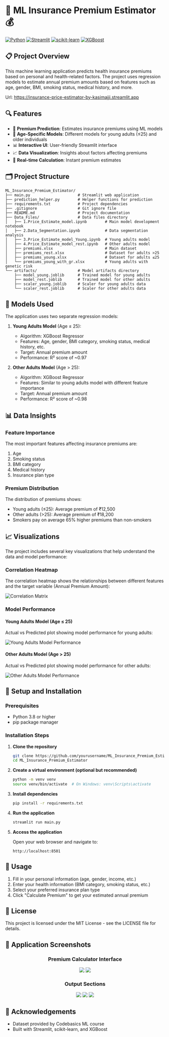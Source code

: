 # 🏥 ML Insurance Premium Estimator 💰

[![Python](https://img.shields.io/badge/Python-3.8+-blue.svg)](https://www.python.org/downloads/)
[![Streamlit](https://img.shields.io/badge/Streamlit-1.22.0-FF4B4B.svg)](https://streamlit.io/)
[![scikit-learn](https://img.shields.io/badge/scikit--learn-1.3.0-F7931E.svg)](https://scikit-learn.org/)
[![XGBoost](https://img.shields.io/badge/XGBoost-2.0.3-006ACC.svg)](https://xgboost.readthedocs.io/)

## 📋 Project Overview

This machine learning application predicts health insurance premiums based on personal and health-related factors. The project uses regression models to estimate annual premium amounts based on features such as age, gender, BMI, smoking status, medical history, and more.

Url: https://insurance-price-estimator-by-kasimajji.streamlit.app

## 🔍 Features

- 🧮 **Premium Prediction**: Estimates insurance premiums using ML models
- 🎯 **Age-Specific Models**: Different models for young adults (≤25) and older individuals
- 📊 **Interactive UI**: User-friendly Streamlit interface
- 📈 **Data Visualization**: Insights about factors affecting premiums
- 🔄 **Real-time Calculation**: Instant premium estimates

## 🗂️ Project Structure

```
ML_Insurance_Premium_Estimator/
├── main.py                     # Streamlit web application
├── prediction_helper.py        # Helper functions for prediction
├── requirements.txt            # Project dependencies
├── .gitignore                  # Git ignore file
├── README.md                   # Project documentation
├── Data_Files/                 # Data files directory
│   ├── 1.Price_Estimate_model.ipynb        # Main model development notebook
│   ├── 2.Data_Segmentation.ipynb           # Data segmentation analysis
│   ├── 3.Price_Estimate_model_Young.ipynb  # Young adults model
│   ├── 4.Price_Estimate_model_rest.ipynb   # Other adults model
│   ├── premiums.xlsx                       # Main dataset
│   ├── premiums_rest.xlsx                  # Dataset for adults >25
│   ├── premiums_young.xlsx                 # Dataset for adults ≤25
│   └── premiums_young_with_gr.xlsx         # Young adults with genetic risk
└── artifacts/                  # Model artifacts directory
    ├── model_young.joblib      # Trained model for young adults
    ├── model_rest.joblib       # Trained model for other adults
    ├── scaler_young.joblib     # Scaler for young adults data
    └── scaler_rest.joblib      # Scaler for other adults data
```

## 🧠 Models Used

The application uses two separate regression models:

1. **Young Adults Model** (Age ≤ 25):

   - Algorithm: XGBoost Regressor
   - Features: Age, gender, BMI category, smoking status, medical history, etc.
   - Target: Annual premium amount
   - Performance: R² score of ~0.97
2. **Other Adults Model** (Age > 25):

   - Algorithm: XGBoost Regressor
   - Features: Similar to young adults model with different feature importance
   - Target: Annual premium amount
   - Performance: R² score of ~0.98

## 📊 Data Insights

### Feature Importance

The most important features affecting insurance premiums are:

1. Age
2. Smoking status
3. BMI category
4. Medical history
5. Insurance plan type

### Premium Distribution

The distribution of premiums shows:

- Young adults (≤25): Average premium of ₹12,500
- Other adults (>25): Average premium of ₹18,200
- Smokers pay on average 65% higher premiums than non-smokers

## 📈 Visualizations

The project includes several key visualizations that help understand the data and model performance:

### Correlation Heatmap

The correlation heatmap shows the relationships between different features and the target variable (Annual Premium Amount):

![Correlation Matrix](correlation_matrix.png)

### Model Performance

#### Young Adults Model (Age ≤ 25)

Actual vs Predicted plot showing model performance for young adults:

![Young Adults Model Performance](True_vs_predict_young.png)

#### Other Adults Model (Age > 25)

Actual vs Predicted plot showing model performance for other adults:

![Other Adults Model Performance](truevspredicted%20for%20Rest%20of%20age%20group.png)

## 🚀 Setup and Installation

### Prerequisites

- Python 3.8 or higher
- pip package manager

### Installation Steps

1. **Clone the repository**

   ```bash
   git clone https://github.com/yourusername/ML_Insurance_Premium_Estimator.git
   cd ML_Insurance_Premium_Estimator
   ```
2. **Create a virtual environment (optional but recommended)**

   ```bash
   python -m venv venv
   source venv/bin/activate  # On Windows: venv\Scripts\activate
   ```
3. **Install dependencies**

   ```bash
   pip install -r requirements.txt
   ```
4. **Run the application**

   ```bash
   streamlit run main.py
   ```
5. **Access the application**

   Open your web browser and navigate to:

   ```
   http://localhost:8501
   ```

## 🔧 Usage

1. Fill in your personal information (age, gender, income, etc.)
2. Enter your health information (BMI category, smoking status, etc.)
3. Select your preferred insurance plan type
4. Click "Calculate Premium" to get your estimated annual premium

## 📝 License

This project is licensed under the MIT License - see the LICENSE file for details.

## 📸 Application Screenshots

<div align="center">

### Premium Calculator Interface

<img src="Screenshots/1.png"> 
<img src="Screenshots/2.png">

### Output Sections

<img src="Screenshots/3.png"> 
<img src="Screenshots/4.png">
<img src="Screenshots/5.png">

</div>

## 🙏 Acknowledgements

- Dataset provided by Codebasics ML course
- Built with Streamlit, scikit-learn, and XGBoost
